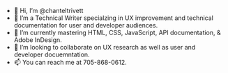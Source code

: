 - 👋 Hi, I’m @chanteltrivett
- 👀 I’m a Technical Writer specialzing in UX improvement and technical documentation for user and developer audiences.
- 🌱 I’m currently mastering HTML, CSS, JavaScript, API documentation, & Adobe InDesign. 
- 💞️ I’m looking to collaborate on UX research as well as user and developer docuemntation.
- 📫 You can reach me at 705-868-0612.

<!---
chanteltrivett/chanteltrivett is a ✨ special ✨ repository because its `README.md` (this file) appears on your GitHub profile.
You can click the Preview link to take a look at your changes.
--->
